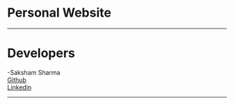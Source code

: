 # Personal Website
******************************************************************************************************************************
# Developers
-Saksham Sharma<br>
<a href="https://github.com/Sakshamoo17">Github</a>
<br>
<a href="https://www.linkedin.com/in/saksham-sharma-bb576b167/">Linkedin</a>
*****************************************************
